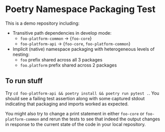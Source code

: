 # Poetry Namespace Packaging Test

This is a demo repository including:

* Transitive path dependencies in develop mode:
  - `foo-platform-common` -> {`foo-core`}
  - `foo-platform-api` -> {`foo-core`, `foo-platform-common`}
* Implicit (native) namespace packaging with heterogeneous levels of nesting:
  - `foo` prefix shared across all 3 packages
  - `foo.platform` prefix shared across 2 packages

## To run stuff

Try `cd foo-platform-api && poetry install && poetry run pytest .`. You should see a failing test assertion along with
some captured stdout indicating that packaging and imports worked as expected.

You might also try to change a print statement in either `foo-core` or `foo-platform-common` and rerun the tests to see
that indeed the output changes in response to the current state of the code in your local repository.

